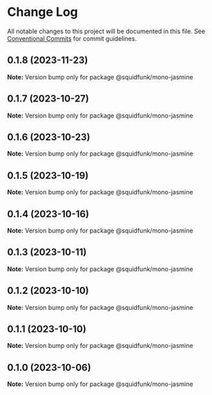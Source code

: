 # Change Log

All notable changes to this project will be documented in this file.
See [Conventional Commits](https://conventionalcommits.org) for commit guidelines.

## 0.1.8 (2023-11-23)

**Note:** Version bump only for package @squidfunk/mono-jasmine





## 0.1.7 (2023-10-27)

**Note:** Version bump only for package @squidfunk/mono-jasmine





## 0.1.6 (2023-10-23)

**Note:** Version bump only for package @squidfunk/mono-jasmine





## 0.1.5 (2023-10-19)

**Note:** Version bump only for package @squidfunk/mono-jasmine





## 0.1.4 (2023-10-16)

**Note:** Version bump only for package @squidfunk/mono-jasmine





## 0.1.3 (2023-10-11)

**Note:** Version bump only for package @squidfunk/mono-jasmine





## 0.1.2 (2023-10-10)

**Note:** Version bump only for package @squidfunk/mono-jasmine





## 0.1.1 (2023-10-10)

**Note:** Version bump only for package @squidfunk/mono-jasmine





## 0.1.0 (2023-10-06)

**Note:** Version bump only for package @squidfunk/mono-jasmine
